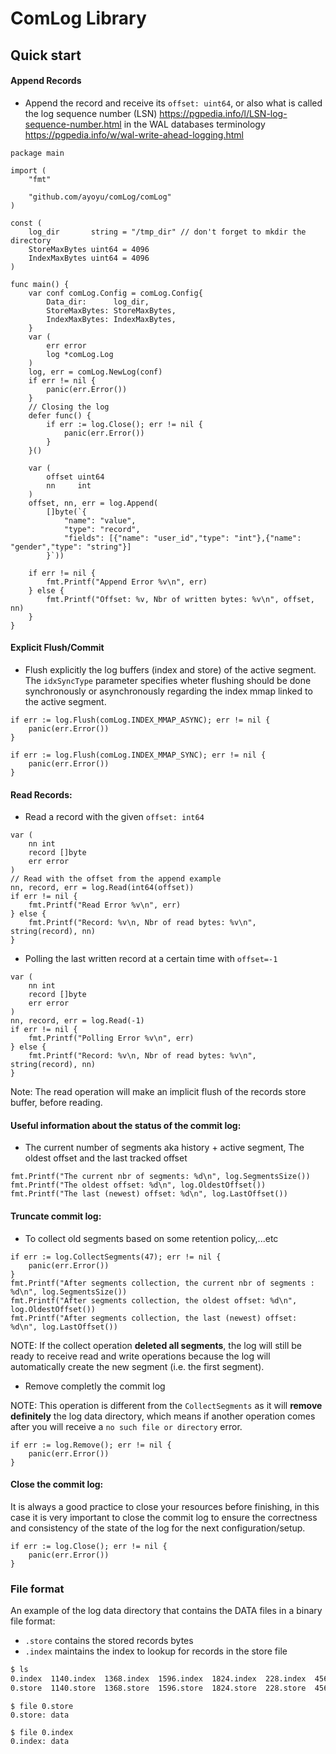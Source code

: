 # ComLog Library

## Quick start

#### Append Records

- Append the record and receive its `offset: uint64`, or also what is called the log sequence number (LSN) https://pgpedia.info/l/LSN-log-sequence-number.html in the WAL databases terminology https://pgpedia.info/w/wal-write-ahead-logging.html

```golang
package main

import (
	"fmt"

	"github.com/ayoyu/comLog/comLog"
)

const (
	log_dir       string = "/tmp_dir" // don't forget to mkdir the directory
	StoreMaxBytes uint64 = 4096
	IndexMaxBytes uint64 = 4096
)

func main() {
	var conf comLog.Config = comLog.Config{
		Data_dir:      log_dir,
		StoreMaxBytes: StoreMaxBytes,
		IndexMaxBytes: IndexMaxBytes,
	}
	var (
		err error
		log *comLog.Log
	)
	log, err = comLog.NewLog(conf)
	if err != nil {
		panic(err.Error())
	}
	// Closing the log
	defer func() {
		if err := log.Close(); err != nil {
			panic(err.Error())
		}
	}()

	var (
		offset uint64
		nn     int
	)
	offset, nn, err = log.Append(
		[]byte(`{
			"name": "value",
			"type": "record",
			"fields": [{"name": "user_id","type": "int"},{"name": "gender","type": "string"}]
		}`))

	if err != nil {
		fmt.Printf("Append Error %v\n", err)
	} else {
		fmt.Printf("Offset: %v, Nbr of written bytes: %v\n", offset, nn)
	}
}
```

#### Explicit Flush/Commit

- Flush explicitly the log buffers (index and store) of the active segment. The `idxSyncType` parameter specifies wheter flushing should be done synchronously or asynchronously regarding the index mmap linked to the active segment.

```golang
if err := log.Flush(comLog.INDEX_MMAP_ASYNC); err != nil {
	panic(err.Error())
}
```

```golang
if err := log.Flush(comLog.INDEX_MMAP_SYNC); err != nil {
	panic(err.Error())
}
```

#### Read Records:

- Read a record with the given `offset: int64`

```golang
var (
	nn int
	record []byte
	err error
)
// Read with the offset from the append example
nn, record, err = log.Read(int64(offset))
if err != nil {
	fmt.Printf("Read Error %v\n", err)
} else {
	fmt.Printf("Record: %v\n, Nbr of read bytes: %v\n", string(record), nn)
}
```

- Polling the last written record at a certain time with `offset=-1`

```golang
var (
	nn int
	record []byte
	err error
)
nn, record, err = log.Read(-1)
if err != nil {
	fmt.Printf("Polling Error %v\n", err)
} else {
	fmt.Printf("Record: %v\n, Nbr of read bytes: %v\n", string(record), nn)
}
```

Note: The read operation will make an implicit flush of the records store buffer, before reading.

#### Useful information about the status of the commit log:

- The current number of segments aka history + active segment, The oldest offset and the last tracked offset

```golang
fmt.Printf("The current nbr of segments: %d\n", log.SegmentsSize())
fmt.Printf("The oldest offset: %d\n", log.OldestOffset())
fmt.Printf("The last (newest) offset: %d\n", log.LastOffset())
```

#### Truncate commit log:

- To collect old segments based on some retention policy,...etc

```golang
if err := log.CollectSegments(47); err != nil {
	panic(err.Error())
}
fmt.Printf("After segments collection, the current nbr of segments : %d\n", log.SegmentsSize())
fmt.Printf("After segments collection, the oldest offset: %d\n", log.OldestOffset())
fmt.Printf("After segments collection, the last (newest) offset: %d\n", log.LastOffset())
```

NOTE: If the collect operation **deleted all segments**, the log will still be ready to receive read and write operations because the log will automatically create the new segment (i.e. the first segment).

- Remove completly the commit log

NOTE: This operation is different from the `CollectSegments` as it will **remove definitely** the log data directory, which means if another operation comes after you will receive a `no such file or directory` error.

```golang
if err := log.Remove(); err != nil {
	panic(err.Error())
}
```

#### Close the commit log:

It is always a good practice to close your resources before finishing, in this case it is very important to close the commit log to ensure the correctness and consistency of the state of the log for the next configuration/setup.

```golang
if err := log.Close(); err != nil {
	panic(err.Error())
}
```

### File format

An example of the log data directory that contains the DATA files in a binary file format:

- `.store` contains the stored records bytes
- `.index` maintains the index to lookup for records in the store file

```bash
$ ls
0.index  1140.index  1368.index  1596.index  1824.index  228.index  456.index  684.index  912.index
0.store  1140.store  1368.store  1596.store  1824.store  228.store  456.store  684.store  912.store
```

```
$ file 0.store
0.store: data

$ file 0.index
0.index: data
```
